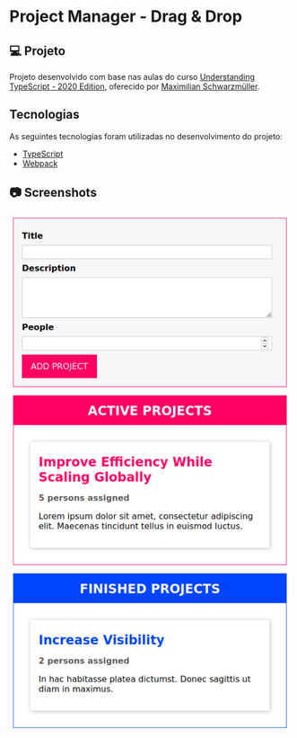 # Project Manager - Drag & Drop

## 💻 Projeto

Projeto desenvolvido com base nas aulas do curso [Understanding TypeScript - 2020 Edition][course], oferecido por [Maximilian Schwarzmüller][author].

## Tecnologias

As seguintes tecnologias foram utilizadas no desenvolvimento do projeto:

- [TypeScript][typescript]
- [Webpack][webpack]

## 📷 Screenshots

<kbd>
  <img src=".github/screenshot.png" alt="Project Manager" width="500" />
</kbd>

[course]: https://www.udemy.com/course/understanding-typescript/
[author]: https://www.udemy.com/user/maximilian-schwarzmuller/
[typescript]: https://www.typescriptlang.org/
[webpack]: https://webpack.js.org/
